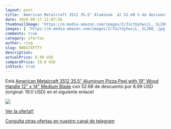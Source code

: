 ```yaml
---
layout: post
title: 'American Metalcraft 3512 35.5" Aluminum  al 52.68 % de descuento'
date: 2020-09-17 11:07:56
thumbnailImage: 'https://m.media-amazon.com/images/I/31ctUyhwsjL._SL200_.jpg'
images: [ 'https://m.media-amazon.com/images/I/31ctUyhwsjL._SL200_.jpg' ]
comments: true
category: ofertas
author: ring
slug: B0037XFTTY
description:
actualPrice: 8.99 USD
comparePrice: 19.0 USD
inStock: true
---
```


Está [American Metalcraft 3512 35.5" Aluminum Pizza Peel with 19" Wood Handle  12" x 14" Medium Blade](https://www.amazon.com/dp/B0037XFTTY/?tag=redken08-20) con 52.68 de descuento por 8.99 USD (original: 19.0 USD) en el siguiente enlace!

[![](https://m.media-amazon.com/images/I/31ctUyhwsjL._SL200_.jpg)](https://www.amazon.com/dp/B0037XFTTY/?tag=redken08-20)

[Ver la oferta!!](https://www.amazon.com/dp/B0037XFTTY/?tag=redken08-20)

[Consulta otras ofertas en nuestro canal de telegram](https://t.me/s/ofertas25)
